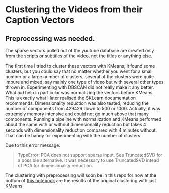 # Clustering the Videos from their Caption Vectors

## Preprocessing was needed.

The sparse vectors pulled out of the youtube database are created only from the scripts or subtitles of the video, not the titles or anything else.

The first time I tried to cluster these vectors with KMeans, it found some clusters, but you could say that no matter whether you went for a small number or a large number of clusters, several of the clusters were quite impure and mixed, say mainly one type of video but with several other types thrown in. Experimenting with DBSCAN did not really make it any better. What *did* help in particular was normalizing the vectors before KMeans. This is exactly what I later realised the SKLearn documentation recommends. Dimensionality reduction was also tested, reducing the number of components from 429429 down to 500 or 1000. Actually, it was extremely memory intensive and could not go much above that many components. Running a pipeline with normalization and KMeans performed about the same with or without dimensionality reduction but takes 4 seconds with dimensionality reduction compared with 4 minutes without. That can be handy for experimenting with the number of clusters. 

Due to this error message:
> TypeError: PCA does not support sparse input. See TruncatedSVD for a possible alternative.
It was necessary to use TruncatedSVD intead of PCA for dimensionality reduction.

The clustering with preprocessing will soon be in this repo for now at the bottom of [this notebook](clustering_without_preprocessing.ipynb) are the results of the original clustering with just KMeans. 

